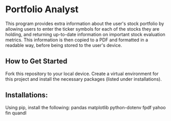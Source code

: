 # Portfolio Analyst

This program provides extra information about the user's stock portfolio by allowing users to enter the ticker symbols for each of the stocks they are holding, and returning up-to-date information on important stock evaluation metrics. This information is then copied to a PDF and formatted in a readable way, before being stored to the user's device.

## How to Get Started

Fork this repository to your local device. Create a virtual environment for this project and install the necessary packages (listed under installations).

## Installations:
Using pip, install the following:
pandas
matplotlib
python-dotenv
fpdf
yahoo fin
quandl
